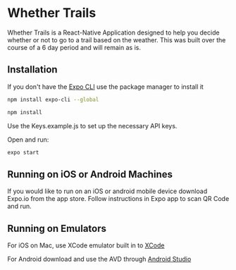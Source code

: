 # Whether Trails 

Whether Trails is a React-Native Application designed to help you decide whether or not to go to a trail based on the weather.
This was built over the course of a 6 day period and will remain as is.

## Installation

If you don't have the [Expo CLI](https://expo.io/learn) use the package manager to install it

```bash
npm install expo-cli --global
```

```bash
npm install
```

Use the Keys.example.js to set up the necessary API keys.

Open and run:
```bash
expo start
```

## Running on iOS or Android Machines

If you would like to run on an iOS or android mobile device download Expo.io from the app store.
Follow instructions in Expo app to scan QR Code and run.

## Running on Emulators

For iOS on Mac, use XCode emulator built in to [XCode](https://developer.apple.com/library/archive/documentation/IDEs/Conceptual/iOS_Simulator_Guide/GettingStartedwithiOSSimulator/GettingStartedwithiOSSimulator.html)

For Android download and use the AVD through [Android Studio](https://developer.android.com/studio)

